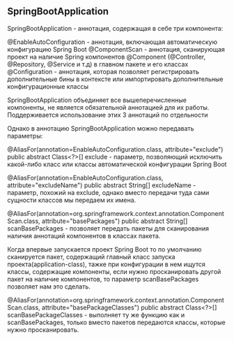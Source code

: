 ## SpringBootApplication

SpringBootApplication - аннотация, содержащая в себе три компонента:

@EnableAutoConfiguration - аннотация, включающая автоматическую конфигурацию Spring Boot
@ComponentScan - аннотация, сканирующая проект на наличие Spring компонентов @Component (@Controller, @Repository, @Service и т.д) в главном пакете и его классах
@Configuration - аннотация, которая позволяет регистрировать дополнительные бины в контексте или импортировать дополнительные конфигурационные классы


SpringBootApplication объединяет все вышеперечисленные компоненты, не является обязательной аннотацией для их работы. Поддерживается использование этих 3 аннотаций по отдельности

Однако в аннотацию SpringBootApplication можно передавать параметры:

@AliasFor(annotation=EnableAutoConfiguration.class,
          attribute="exclude")
public abstract Class<?>[] exclude - параметр, позволяющий исключить какой-либо класс или классы автоматической конфигурации Spring Boot

@AliasFor(annotation=EnableAutoConfiguration.class,
          attribute="excludeName")
public abstract String[] excludeName - параметр, похожий на exclude, однако вместо передачи туда сами сущности классов мы передаем их имена.

@AliasFor(annotation=org.springframework.context.annotation.ComponentScan.class,
          attribute="basePackages")
public abstract String[] scanBasePackages - позволяет передать пакеты для сканирования наличия аннотаций компонентов в классах пакета.

Когда впервые запускается проект Spring Boot то по умолчанию сканируется пакет, содержащий главный класс запуска проекта(application-class), тажке при конфигурации в нем ищутся классы, содержащие компоненты,
если нужно просканировать другой пакет на наличие компонентов, то параметр scanBasePackages позволяет нам это сделать.

@AliasFor(annotation=org.springframework.context.annotation.ComponentScan.class,
          attribute="basePackageClasses")
public abstract Class<?>[] scanBasePackageClasses - выполняет ту же функцию как и scanBasePackages, только вместо пакетов передаются классы, которые нужно просканировать.


